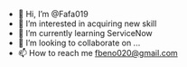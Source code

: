 - 👋 Hi, I’m @Fafa019
- 👀 I’m interested in acquiring new skill
- 🌱 I’m currently learning ServiceNow
- 💞️ I’m looking to collaborate on ...
- 📫 How to reach me fbeno020@gmail.com

<!---
Fafa019/Fafa019 is a ✨ special ✨ repository because its `README.md` (this file) appears on your GitHub profile.
You can click the Preview link to take a look at your changes.
--->
